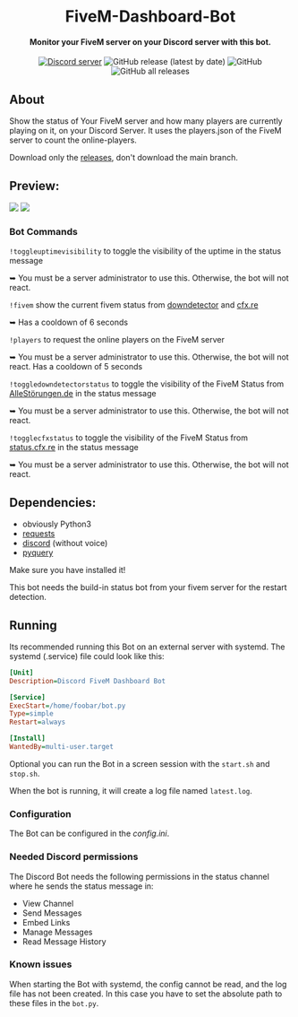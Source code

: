 <div align="center">
  <p>
    <h1>
      FiveM-Dashboard-Bot
    </h1>
    <h4>Monitor your FiveM server on your Discord server with this bot.</h4>
    <a href="https://discord.flixrp.net"><img src="https://img.shields.io/discord/665677622604201993?color=7289da&logo=discord&logoColor=white" alt="Discord server" /></a>
    <img alt="GitHub release (latest by date)" src="https://img.shields.io/github/v/release/Commandserver/FiveM-Dashboard-Bot">
    <img alt="GitHub" src="https://img.shields.io/github/license/Commandserver/FiveM-Dashboard-Bot">
    <img alt="GitHub all releases" src="https://img.shields.io/github/downloads/Commandserver/FiveM-Dashboard-Bot/total">
  </p>
</div>

## About

Show the status of Your FiveM server and how many players are currently playing on it, on your Discord Server.
It uses the players.json of the FiveM server to count the online-players.

Download only the [releases](https://gitlab.com/Commandserver/fivem-dashboard-bot/-/releases), don't download the main branch.

## Preview:

![](https://gitlab.com/Commandserver/fivem-dashboard-bot/uploads/8d6bd5e4adaae7b84d1a99034b155d51/image.png)
![](https://camo.githubusercontent.com/2d6b2194dd4e1d3563e0e7de9a0b8c81bd271da797b716d5fa8952c72ea4b58c/68747470733a2f2f692e696d6775722e636f6d2f525268697950632e706e67)

### Bot Commands

`!toggleuptimevisibility` to toggle the visibility of the uptime in the status message 

➥ You must be a server administrator to use this. Otherwise, the bot will not react.

`!fivem` show the current fivem status from [downdetector](https://allestörungen.de/stoerung/fivem/) and [cfx.re](https://status.cfx.re/)

➥ Has a cooldown of 6 seconds

`!players` to request the online players on the FiveM server

➥ You must be a server administrator to use this. Otherwise, the bot will not react. Has a cooldown of 5 seconds

`!toggledowndetectorstatus` to toggle the visibility of the FiveM Status from [AlleStörungen.de](https://allestörungen.de/stoerung/fivem/) in the status message 

➥ You must be a server administrator to use this. Otherwise, the bot will not react.

`!togglecfxstatus` to toggle the visibility of the FiveM Status from [status.cfx.re](https://status.cfx.re/api/v2/status.json) in the status message 

➥ You must be a server administrator to use this. Otherwise, the bot will not react.

## Dependencies:

- obviously Python3
- [requests](https://pypi.org/project/requests/)
- [discord](https://pypi.org/project/discord.py/) (without voice)
- [pyquery](https://pypi.org/project/pyquery/)

Make sure you have installed it!

This bot needs the build-in status bot from your fivem server for the restart detection.

## Running

Its recommended running this Bot on an external server with systemd.
The systemd (.service) file could look like this:

```ini
[Unit]
Description=Discord FiveM Dashboard Bot

[Service]
ExecStart=/home/foobar/bot.py
Type=simple
Restart=always

[Install]
WantedBy=multi-user.target
```

Optional you can run the Bot in a screen session with the `start.sh` and `stop.sh`.

When the bot is running, it will create a log file named `latest.log`.

### Configuration

The Bot can be configured in the <i>config.ini</i>.

### Needed Discord permissions

The Discord Bot needs the following permissions in the status channel where he sends the status message in:

- View Channel
- Send Messages
- Embed Links
- Manage Messages
- Read Message History

### Known issues

When starting the Bot with systemd, the config cannot be read, and the log file has not been created. In this case you have to set the absolute path to these files in the `bot.py`.